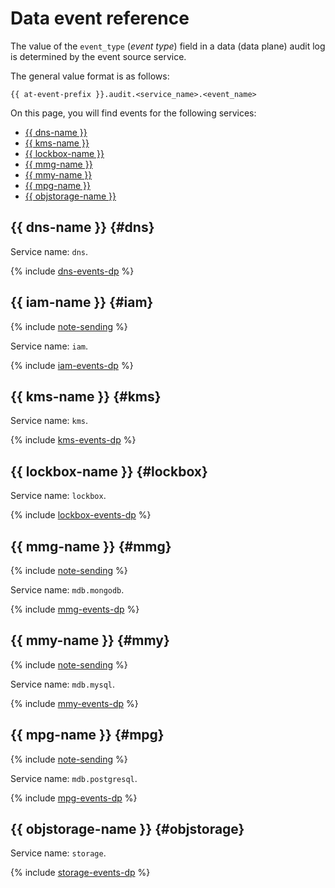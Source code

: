 # Data event reference

The value of the `event_type` (_event type_) field in a data (data plane) audit log is determined by the event source service.

The general value format is as follows:

```text
{{ at-event-prefix }}.audit.<service_name>.<event_name>
```

On this page, you will find events for the following services:

* [{{ dns-name }}](#dns)
* [{{ kms-name }}](#kms)
* [{{ lockbox-name }}](#lockbox)
* [{{ mmg-name }}](#mmg)
* [{{ mmy-name }}](#mmy)
* [{{ mpg-name }}](#mpg)
* [{{ objstorage-name }}](#objstorage)

## {{ dns-name }} {#dns}

Service name: `dns`.

{% include [dns-events-dp](../../_includes/audit-trails/events/dns-events-dp.md) %}

## {{ iam-name }} {#iam}

{% include [note-sending](../../_includes/audit-trails/note-sending.md) %}

Service name: `iam`.

{% include [iam-events-dp](../../_includes/audit-trails/events/iam-events-dp.md) %}

## {{ kms-name }} {#kms}

Service name: `kms`.

{% include [kms-events-dp](../../_includes/audit-trails/events/kms-events-dp.md) %}

## {{ lockbox-name }} {#lockbox}

Service name: `lockbox`.

{% include [lockbox-events-dp](../../_includes/audit-trails/events/lockbox-events-dp.md) %}

## {{ mmg-name }} {#mmg}

{% include [note-sending](../../_includes/audit-trails/note-sending.md) %}

Service name: `mdb.mongodb`.

{% include [mmg-events-dp](../../_includes/audit-trails/events/mmg-events-dp.md) %}

## {{ mmy-name }} {#mmy}

{% include [note-sending](../../_includes/audit-trails/note-sending.md) %}

Service name: `mdb.mysql`.

{% include [mmy-events-dp](../../_includes/audit-trails/events/mmy-events-dp.md) %}

## {{ mpg-name }} {#mpg}

{% include [note-sending](../../_includes/audit-trails/note-sending.md) %}

Service name: `mdb.postgresql`.

{% include [mpg-events-dp](../../_includes/audit-trails/events/mpg-events-dp.md) %}

## {{ objstorage-name }} {#objstorage}

Service name: `storage`.

{% include [storage-events-dp](../../_includes/audit-trails/events/storage-events-dp.md) %}
